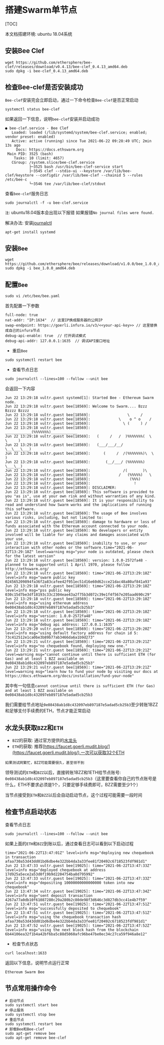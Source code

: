 # 搭建Swarm单节点
[TOC]

本文档搭建环境: ubuntu 18.04系统

## 安装Bee Clef

```
wget https://github.com/ethersphere/bee-clef/releases/download/v0.4.13/bee-clef_0.4.13_amd64.deb
sudo dpkg -i bee-clef_0.4.13_amd64.deb
```

## 检查Bee-clef是否安装成功

`Bee-clef`安装完会立即启动，通过一下命令检查`Bee-clef`是否正常启动

```
systemctl status bee-clef
```

如果返回一下信息，说明`bee-clef`安装并启动成功

```
● bee-clef.service - Bee Clef
   Loaded: loaded (/lib/systemd/system/bee-clef.service; enabled; vendor preset: enabled)
   Active: active (running) since Tue 2021-06-22 09:28:49 UTC; 2min 13s ago
     Docs: https://docs.ethswarm.org
 Main PID: 3525 (bash)
    Tasks: 10 (limit: 4657)
   CGroup: /system.slice/bee-clef.service
           ├─3525 bash /usr/bin/bee-clef-service start
           ├─3545 clef --stdio-ui --keystore /var/lib/bee-clef/keystore --configdir /var/lib/bee-clef --chainid 5 --rules /etc/bee-c
           └─3546 tee /var/lib/bee-clef/stdout
```

查看`bee-clef`服务日志

```
sudo journalctl -f -u bee-clef.service
```
`注`: ubuntu18.04版本会出现以下报错
如果报错`No journal files were found.`

解决办法: 安装[journalctl](https://command-not-found.com/journalctl)
```
apt-get install systemd
```

## 安装`Bee`

```
wget https://github.com/ethersphere/bee/releases/download/v1.0.0/bee_1.0.0_amd64.deb
sudo dpkg -i bee_1.0.0_amd64.deb
```

## 配置`Bee`

```
sudo vi /etc/bee/bee.yaml
```

首先配置一下参数

```
full-node: true
nat-addr: "IP:1634"  // 这里IP换成服务器的公网IP
swap-endpoint: https://goerli.infura.io/v3/<<your-api-key>> // 这里替换成自己的infura节点
debug-api-enable: true  // 打开调试模式
debug-api-addr: 127.0.0.1:1635  // 调试API接口地址
```

- 重启`Bee`
```
sudo systemctl restart bee
```
- 查看节点日志

```
sudo journalctl --lines=100 --follow --unit bee
```

会返回一下内容

```
Jun 22 13:29:18 vultr.guest systemd[1]: Started Bee - Ethereum Swarm node.
Jun 22 13:29:18 vultr.guest bee[18569]: Welcome to Swarm.... Bzzz Bzzzz Bzzzz
Jun 22 13:29:18 vultr.guest bee[18569]:                 \     /
Jun 22 13:29:18 vultr.guest bee[18569]:             \    o ^ o    /
Jun 22 13:29:18 vultr.guest bee[18569]:               \ (     ) /
Jun 22 13:29:18 vultr.guest bee[18569]:    ____________(%%%%%%%)____________
Jun 22 13:29:18 vultr.guest bee[18569]:   (     /   /  )%%%%%%%(  \   \     )
Jun 22 13:29:18 vultr.guest bee[18569]:   (___/___/__/           \__\___\___)
Jun 22 13:29:18 vultr.guest bee[18569]:      (     /  /(%%%%%%%)\  \     )
Jun 22 13:29:18 vultr.guest bee[18569]:       (__/___/ (%%%%%%%) \___\__)
Jun 22 13:29:18 vultr.guest bee[18569]:               /(       )\
Jun 22 13:29:18 vultr.guest bee[18569]:             /   (%%%%%)   \
Jun 22 13:29:18 vultr.guest bee[18569]:                  (%%%)
Jun 22 13:29:18 vultr.guest bee[18569]:                    !
Jun 22 13:29:18 vultr.guest bee[18569]: DISCLAIMER:
Jun 22 13:29:18 vultr.guest bee[18569]: This software is provided to you "as is", use at your own risk and without warranties of any kind.
Jun 22 13:29:18 vultr.guest bee[18569]: It is your responsibility to read and understand how Swarm works and the implications of running this software.
Jun 22 13:29:18 vultr.guest bee[18569]: The usage of Bee involves various risks, including, but not limited to:
Jun 22 13:29:18 vultr.guest bee[18569]: damage to hardware or loss of funds associated with the Ethereum account connected to your node.
Jun 22 13:29:18 vultr.guest bee[18569]: No developers or entity involved will be liable for any claims and damages associated with your use,
Jun 22 13:29:18 vultr.guest bee[18569]: inability to use, or your interaction with other nodes or the software.time="2021-06-22T13:29:18Z" level=warning msg="your node is outdated, please check for the latest version"
Jun 22 13:29:18 vultr.guest bee[18569]: version: 1.0.0-2572fa48 - planned to be supported until 1 April 1970, please follow http://ethswarm.org/
Jun 22 13:29:18 vultr.guest bee[18569]: time="2021-06-22T13:29:18Z" level=info msg="swarm public key 024565209894fa36f2a83cafee42f951ec51d16e60d62cce21dac48a80af841a93"
Jun 22 13:29:18 vultr.guest bee[18569]: time="2021-06-22T13:29:18Z" level=info msg="pss public key 030c15d7be3df18193c33c2304eae43a2f75b3d072c39e1f4f567e205aad690c29"
Jun 22 13:29:18 vultr.guest bee[18569]: time="2021-06-22T13:29:18Z" level=info msg="using ethereum address 0e08438ab1d8c432097eb897187e5adad5cb25b3"
Jun 22 13:29:18 vultr.guest bee[18569]: time="2021-06-22T13:29:18Z" level=info msg="version: 1.0.0-2572fa48"
Jun 22 13:29:18 vultr.guest bee[18569]: time="2021-06-22T13:29:18Z" level=info msg="debug api address: 127.0.0.1:1635"
Jun 22 13:29:20 vultr.guest bee[18569]: time="2021-06-22T13:29:20Z" level=info msg="using default factory address for chain id 5: 73c412512e1ca0be3b89b77ab3466da6a1b9d273"
Jun 22 13:29:21 vultr.guest bee[18569]: time="2021-06-22T13:29:21Z" level=info msg="no chequebook found, deploying new one."
Jun 22 13:29:21 vultr.guest bee[18569]: time="2021-06-22T13:29:21Z" level=warning msg="cannot continue until there is sufficient ETH (for Gas) and at least 1 BZZ available on 0e08438ab1d8c432097eb897187e5adad5cb25b3"
Jun 22 13:29:21 vultr.guest bee[18569]: time="2021-06-22T13:29:21Z" level=warning msg="learn how to fund your node by visiting our docs at https://docs.ethswarm.org/docs/installation/fund-your-node"
```

其中有一句信息`cannot continue until there is sufficient ETH (for Gas) and at least 1 BZZ available on 0e08438ab1d8c432097eb897187e5adad5cb25b3`

我们需要给节点地址`0e08438ab1d8c432097eb897187e5adad5cb25b3`至少转账1BZZ和足够支付手续费的ETH，节点才能正常启动

## 水龙头获取`BZZ`和`ETH`

- `BZZ`的获取: 通过官方提供的[水龙头](https://docs.ethswarm.org/docs/installation/fund-your-node)
- `ETH`的获取: 推荐[https://faucet.goerli.mudit.blog/](https://faucet.goerli.mudit.blog/),一次可以获取32个ETH

`如果测试网繁忙，BZZ可能需要很久，甚至领不到`

领导测试的`ETH`和`BZZ`以后，直接转账1BZZ和1ETH给节点账号: `0e08438ab1d8c432097eb897187e5adad5cb25b3`（这里要查看你自己的节点账号是什么，ETH不要求必须是1个，只要足够手续费即可，BZZ需要至少1个）

当节点接受到`ETH`和`BZZ`以后会自动启动节点，这个过程可能需要一段时间

## 检查节点启动状态

查看节点日志

```
sudo journalctl --lines=100 --follow --unit bee
```

如果上面的`ETH`和`BZZ`到账以后，通过查看日志可以看到以下启动过程

```
time="2021-06-22T13:47:01Z" level=info msg="deploying new chequebook in transaction afaa730a53d43dd01bd6dbe4e322bb4da3a33fee81f20492c6718523fdf981d1"
Jun 22 13:47:33 vultr.guest bee[19025]: time="2021-06-22T13:47:33Z" level=info msg="deployed chequebook at address 17d925a5ece2a53d0f19b9d2204754ba8d795992"
Jun 22 13:47:33 vultr.guest bee[19025]: time="2021-06-22T13:47:33Z" level=info msg="depositing 10000000000000000 token into new chequebook"
Jun 22 13:47:34 vultr.guest bee[19025]: time="2021-06-22T13:47:34Z" level=info msg="sent deposit transaction 4267a77a0db10f61087280c29a280b2c80de98f3d646c3d827db3cc41e4b7f59"
Jun 22 13:47:51 vultr.guest bee[19025]: time="2021-06-22T13:47:51Z" level=info msg="successfully deposited to chequebook"
Jun 22 13:47:51 vultr.guest bee[19025]: time="2021-06-22T13:47:51Z" level=info msg="using the chequebook transaction hash afaa730a53d43dd01bd6dbe4e322bb4da3a33fee81f20492c6718523fdf981d1"
Jun 22 13:47:52 vultr.guest bee[19025]: time="2021-06-22T13:47:52Z" level=info msg="using the next block hash from the blockchain 6b44106ea32f1b4a42bf6ba5c88d5060afc96be47be0ec34c27ca59f946a8e12"
```

- 检查节点状态

```
curl localhost:1633
```
返回以下信息，说明节点运行正常
```
Ethereum Swarm Bee
```

## 节点常用操作命令

```
# 启动节点
sudo systemctl start bee
# 停止服务
sudo systemctl stop bee
# 重启节点
sudo systemctl restart bee
# 卸载Bee和Bee-clef
sudo apt-get remove bee
sudo apt-get remove bee-clef
```